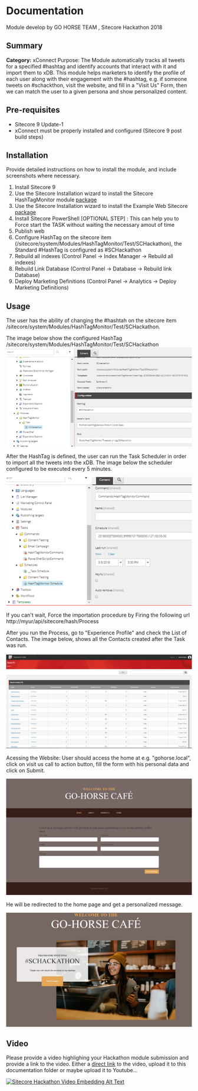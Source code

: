 # Documentation

Module develop by GO HORSE TEAM , Sitecore Hackathon 2018

## Summary

**Category:** xConnect
Purpose: The Module automatically tracks all tweets for a specified #hashtag and identify accounts that interact with it and import them to xDB. 
This module helps marketers to identify the profile of each user along with their engagement with the #hashtag, 
e.g. if someone tweets on #schackthon, visit the website, and fill in a "Visit Us" Form, then we can match the user to a given persona
and show personalized content.

## Pre-requisites
- Sitecore 9 Update-1
- xConnect must be properly installed and configured (Sitecore 9 post build steps)

## Installation

Provide detailed instructions on how to install the module, and include screenshots where necessary.
1. Install Sitecore 9
2. Use the Sitecore Installation wizard to install the Sitecore HashTagMonitor module [package](#link-to-package)
3. Use the Sitecore Installation wizard to install the Example Web Sitecore [package](#link-to-package)
4. Install Sitecore PowerShell [OPTIONAL STEP] : This can help you to Force start the TASK without waiting the necessary amout of time
5. Publish web 
6. Configure HashTag on the sitecore item (/sitecore/system/Modules/HashTagMonitor/Test/SCHackathon), the Standard #HashTag is configured as #SCHackathon
7. Rebuild all indexes (Control Panel ->  Index Manager -> Rebuild all indexes)
8. Rebuild Link Database (Control Panel ->  Database -> Rebuild link Database)
9. Deploy Marketing Definitions (Control Panel ->  Analytics  -> Deploy Marketing Definitions)

## Usage

The user has the ability of changing the #hashtah on the sitecore item /sitecore/system/Modules/HashTagMonitor/Test/SCHackathon.

The image below show the configured HashTag
/sitecore/system/Modules/HashTagMonitor/Test/SCHackathon
![HashTag](images/configurehashtag.png?raw=true "Configure HashTag")

After the HashTag is defined, the user can run the Task Scheduler in order to import all the tweets into the xDB.
The image below the scheduler configured to be executed every 5 minutes.

![Task Scheduler](images/taskscheduler.png?raw=true "Task Scheduler")

If you can't wait, Force the importation procedure by Firing the following url
http://myur/api/sitecore/hash/Process

After you run the Process, go to "Experience Profile" and check the List of Contacts. The image below, shows all the Contacts created after the Task was run.

![Contacts](images/contacts.png?raw=true "Contacts")

Acessing the Website:
User should access the home at e.g. "gohorse.local", click on visit us call to action button, fill the form with his personal data and click on Submit. 

![Visit Us](images/VisitUs.png?raw=true "Visit Us")

He will be redirected to the home page and get a personalized message.

![Thanks for tweeting](images/ThanksForTweeting.jpg?raw=true "Thanks for tweeting")

## Video

Please provide a video highlighing your Hackathon module submission and provide a link to the video. Either a [direct link](https://www.youtube.com/watch?v=EpNhxW4pNKk) to the video, upload it to this documentation folder or maybe upload it to Youtube...

[![Sitecore Hackathon Video Embedding Alt Text](https://img.youtube.com/vi/EpNhxW4pNKk/0.jpg)](https://www.youtube.com/watch?v=EpNhxW4pNKk)
